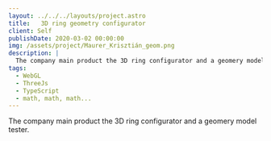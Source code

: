 ```yaml
---
layout: ../../../layouts/project.astro
title:   3D ring geometry configurator
client: Self
publishDate: 2020-03-02 00:00:00
img: /assets/project/Maurer_Krisztián_geom.png
description: |
  The company main product the 3D ring configurator and a geomery model tester.
tags:
  - WebGL
  - ThreeJs
  - TypeScript
  - math, math, math...
---
```


The company main product the 3D ring configurator and a geomery model tester.